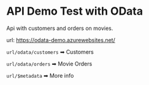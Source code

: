 # API Demo Test with OData

Api with customers and orders on movies.

url: https://odata-demo.azurewebsites.net/

```url/odata/customers``` ➡ Customers

```url/odata/orders``` ➡ Movie Orders

```url/$metadata``` ➡ More info
